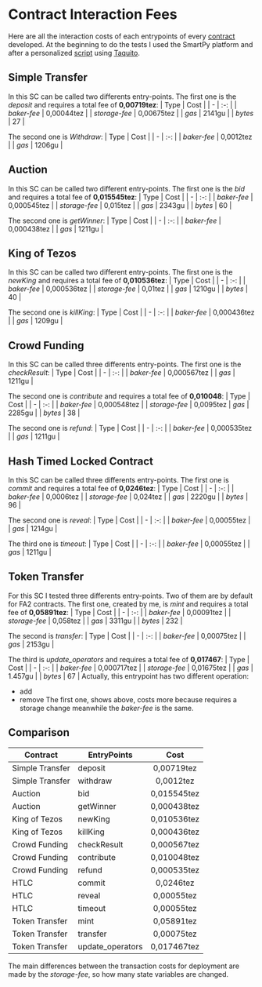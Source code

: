 # Contract Interaction Fees
Here are all the interaction costs of each entrypoints of every [contract](https://github.com/TheMastro-11/Evaluating-execution-and-development-costs-in-the-Tezos-blockchain/tree/main/contracts) developed.
At the beginning to do the tests I used the SmartPy platform and after a personalized [script](https://github.com/TheMastro-11/SmartContractTestScript-By-Taquito-) using [Taquito](https://tezostaquito.io/).

## Simple Transfer
In this SC can be called two differents entry-points.
The first one is the *deposit* and requires a total fee of **0,00719tez**:
| Type | Cost |
| - | :-: |
| *baker-fee* | 0,00044tez |
| *storage-fee* | 0,00675tez |
| *gas* | 2141gu |
| *bytes* | 27 |

The second one is *Withdraw*:
| Type | Cost |
| - | :-: |
| *baker-fee* | 0,0012tez |
| *gas* | 1206gu |


## Auction
In this SC can be called two different entry-points.
The first one is the *bid* and requires a total fee of **0,015545tez**:
| Type | Cost |
| - | :-: |
| *baker-fee* | 0,000545tez |
| *storage-fee* | 0,015tez |
| *gas* | 2343gu |
| *bytes* | 60 |

The second one is *getWinner*:
| Type | Cost |
| - | :-: |
| *baker-fee* | 0,000438tez |
| *gas* | 1211gu |

## King of Tezos
In this SC can be called two different entry-points.
The first one is the *newKing* and requires a total fee of **0,010536tez**:
| Type | Cost |
| - | :-: |
| *baker-fee* | 0,000536tez |
| *storage-fee* | 0,01tez |
| *gas* | 1210gu |
| *bytes* | 40 |

The second one is *killKing*:
| Type | Cost |
| - | :-: |
| *baker-fee* | 0,000436tez |
| *gas* | 1209gu |

## Crowd Funding
In this SC can be called three differents entry-points.
The first one is the *checkResult*:
| Type | Cost |
| - | :-: |
| *baker-fee* | 0,000567tez |
| *gas* | 1211gu |

The second one is *contribute* and requires a total fee of **0,010048**:
| Type | Cost |
| - | :-: |
| *baker-fee* | 0,000548tez |
| *storage-fee* | 0,0095tez 
| *gas* | 2285gu |
| *bytes* | 38 | 

The second one is *refund*:
| Type | Cost |
| - | :-: |
| *baker-fee* | 0,000535tez |
| *gas* | 1211gu |


## Hash Timed Locked Contract
In this SC can be called three differents entry-points.
The first one is *commit* and requires a total fee of **0,0246tez**:
| Type | Cost |
| - | :-: |
| *baker-fee* | 0,0006tez |
| *storage-fee* | 0,024tez |
| *gas* | 2220gu |
| *bytes* | 96 |

The second one is *reveal*:
| Type | Cost |
| - | :-: |
| *baker-fee* | 0,00055tez |
| *gas* | 1214gu |

The third one is *timeout*:
| Type | Cost |
| - | :-: |
| *baker-fee* | 0,00055tez |
| *gas* | 1211gu |

## Token Transfer
For this SC I tested three differents entry-points.
Two of them are by default for FA2 contracts.
The first one, created by me, is *mint* and requires a total fee of **0,05891tez**:
| Type | Cost |
| - | :-: |
| *baker-fee* | 0,00091tez |
| *storage-fee* | 0,058tez |
| *gas* | 3311gu |
| *bytes* | 232 |

The second is *transfer*:
| Type | Cost |
| - | :-: |
| *baker-fee* | 0,00075tez |
| *gas* | 2153gu |

The third is *update_operators* and requires a total fee of **0,017467**:
| Type | Cost |
| - | :-: |
| *baker-fee* | 0,000717tez |
| *storage-fee* | 0,01675tez |
| *gas* | 1.457gu |
| *bytes* | 67 |
Actually, this entrypoint has two different operation:
* add
* remove
The first one, shows above, costs more because requires a storage change meanwhile the *baker-fee* is the same.


## Comparison
| Contract | EntryPoints | Cost |
| - | - |:-: | 
| Simple Transfer | deposit | 0,00719tez |
| Simple Transfer | withdraw | 0,0012tez  |
| Auction | bid | 0,015545tez | 
| Auction | getWinner | 0,000438tez | 
| King of Tezos | newKing| 0,010536tez |
| King of Tezos | killKing | 0,000436tez |
| Crowd Funding | checkResult | 0,000567tez |
| Crowd Funding | contribute |0,010048tez |
| Crowd Funding | refund | 0,000535tez |
| HTLC | commit | 0,0246tez |
| HTLC | reveal | 0,00055tez |
| HTLC | timeout | 0,00055tez |
| Token Transfer | mint | 0,05891tez |
| Token Transfer | transfer | 0,00075tez |
| Token Transfer | update_operators | 0,017467tez |

The main differences between the transaction costs for deployment are made by the *storage-fee*, so how many state variables are changed.
